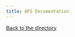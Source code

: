 ```yaml
---
title: API Documentation
---
```


[Back to the directory](../apibrowser/)

<div id="apiredoc-container" ></div>